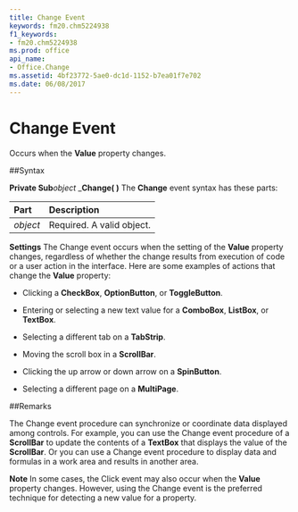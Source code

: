 ```yaml
---
title: Change Event
keywords: fm20.chm5224938
f1_keywords:
- fm20.chm5224938
ms.prod: office
api_name:
- Office.Change
ms.assetid: 4bf23772-5ae0-dc1d-1152-b7ea01f7e702
ms.date: 06/08/2017
---
```



# Change Event



Occurs when the  **Value** property changes.

##Syntax

**Private Sub**_object_ _**Change( )**
The  **Change** event syntax has these parts:


|**Part**|**Description**|
|:-----|:-----|
| _object_|Required. A valid object.|

 **Settings**
The Change event occurs when the setting of the  **Value** property changes, regardless of whether the change results from execution of code or a user action in the interface.
Here are some examples of actions that change the  **Value** property:


- Clicking a  **CheckBox**, **OptionButton**, or **ToggleButton**.
    
- Entering or selecting a new text value for a  **ComboBox**, **ListBox**, or **TextBox**.
    
- Selecting a different tab on a  **TabStrip**.
    
- Moving the scroll box in a  **ScrollBar**.
    
- Clicking the up arrow or down arrow on a  **SpinButton**.
    
- Selecting a different page on a  **MultiPage**.

##Remarks

The Change event procedure can synchronize or coordinate data displayed among controls. For example, you can use the Change event procedure of a  **ScrollBar** to update the contents of a **TextBox** that displays the value of the **ScrollBar**. Or you can use a Change event procedure to display data and formulas in a work area and results in another area.

 **Note**  In some cases, the Click event may also occur when the  **Value** property changes. However, using the Change event is the preferred technique for detecting a new value for a property.


